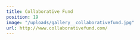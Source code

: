 ```yaml
---
title: Collaborative Fund
position: 19
image: "/uploads/gallery__collaborativefund.jpg"
url: http://www.collaborativefund.com/
---
```


